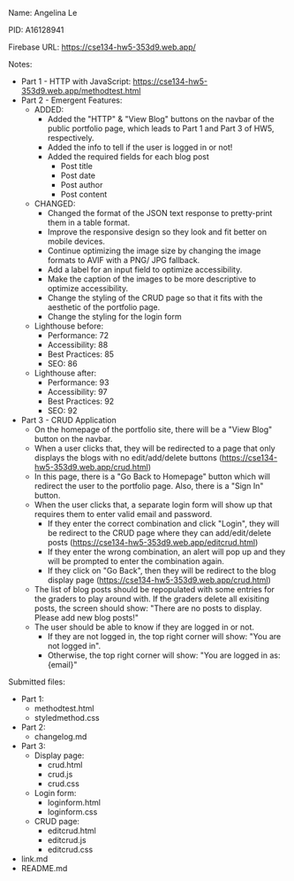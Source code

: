 Name: Angelina Le

PID: A16128941

Firebase URL: https://cse134-hw5-353d9.web.app/

Notes: 
- Part 1 - HTTP with JavaScript: https://cse134-hw5-353d9.web.app/methodtest.html
- Part 2 - Emergent Features: 
  + ADDED:
    + Added the "HTTP" & "View Blog" buttons on the navbar of the public portfolio page, which leads to Part 1 and Part 3 of HW5, respectively.
    + Added the info to tell if the user is logged in or not!
    + Added the required fields for each blog post
      + Post title
      + Post date
      + Post author
      + Post content
  + CHANGED:
    + Changed the format of the JSON text response to pretty-print them in a table format.
    + Improve the responsive design so they look and fit better on mobile devices.
    + Continue optimizing the image size by changing the image formats to AVIF with a PNG/ JPG fallback.
    + Add a label for an input field to optimize accessibility.
    + Make the caption of the images to be more descriptive to optimize accessibility.
    + Change the styling of the CRUD page so that it fits with the aesthetic of the portfolio page.
    + Change the styling for the login form
  + Lighthouse before:
    + Performance: 72
    + Accessibility: 88
    + Best Practices: 85
    + SEO: 86
  + Lighthouse after:
    + Performance: 93
    + Accessibility: 97
    + Best Practices: 92
    + SEO: 92
- Part 3 - CRUD Application
  + On the homepage of the portfolio site, there will be a "View Blog" button on the navbar.
  + When a user clicks that, they will be redirected to a page that only displays the blogs with no edit/add/delete buttons (https://cse134-hw5-353d9.web.app/crud.html)
  + In this page, there is a "Go Back to Homepage" button which will redirect the user to the portfolio page. Also, there is a "Sign In" button.
  + When the user clicks that, a separate login form will show up that requires them to enter valid email and password. 
    + If they enter the correct combination and click "Login", they will be redirect to the CRUD page where they can add/edit/delete posts (https://cse134-hw5-353d9.web.app/editcrud.html)
    + If they enter the wrong combination, an alert will pop up and they will be prompted to enter the combination again.
    + If they click on "Go Back", then they will be redirect to the blog display page (https://cse134-hw5-353d9.web.app/crud.html)
  + The list of blog posts should be repopulated with some entries for the graders to play around with. If the graders delete all exisiting posts, the screen should show: "There are no posts to display. Please add new blog posts!"
  + The user should be able to know if they are logged in or not.
    + If they are not logged in, the top right corner will show: "You are not logged in".
    + Otherwise, the top right corner will show: "You are logged in as: {email}"

Submitted files:
+ Part 1:
  + methodtest.html
  + styledmethod.css
+ Part 2:
  + changelog.md
+ Part 3:
  + Display page:
    + crud.html
    + crud.js
    + crud.css
  + Login form:
    + loginform.html
    + loginform.css
  + CRUD page:
    + editcrud.html
    + editcrud.js
    + editcrud.css
+ link.md
+ README.md
